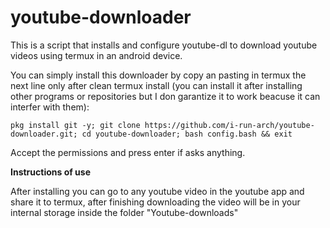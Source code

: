 # youtube-downloader

This is a script that installs and configure youtube-dl to download youtube videos using termux in an android device.


You can simply install this downloader by copy an pasting in termux the next line only after clean termux install (you can install it after installing other programs or repositories but I don garantize it to work beacuse it can interfer with them):

```
pkg install git -y; git clone https://github.com/i-run-arch/youtube-downloader.git; cd youtube-downloader; bash config.bash && exit
```

Accept the permissions and press enter if asks anything.

**Instructions of use**

After installing you can go to any youtube video in the youtube app and share it to termux, after finishing downloading the video will be in your internal storage inside the folder "Youtube-downloads"
